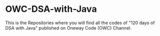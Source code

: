 # OWC-DSA-with-Java
This is the Repositories where you will find all the codes of "120 days of DSA with Java" published on Oneway Code (OWC) Channel.

